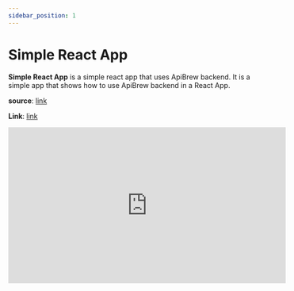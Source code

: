 ```yaml
---
sidebar_position: 1
---
```


# Simple React App

**Simple React App** is a simple react app that uses ApiBrew backend. It is a simple app that shows how to use ApiBrew
backend in a React App.

**source**: [link](https://github.com/apibrew/tutorials/blob/main/react/simple-react-app)

**Link**: [link](https://simple-react-app.tutorials.apibrew.io/)

<iframe width="560" height="315" src="https://www.youtube.com/embed/80LlUUEDp9s?si=mI8DeL8m4EevvwuZ" title="YouTube video player" frameborder="0" allow="accelerometer; autoplay; clipboard-write; encrypted-media; gyroscope; picture-in-picture; web-share" allowfullscreen></iframe>
